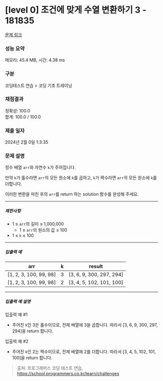 # [level 0] 조건에 맞게 수열 변환하기 3 - 181835 

[문제 링크](https://school.programmers.co.kr/learn/courses/30/lessons/181835) 

### 성능 요약

메모리: 45.4 MB, 시간: 4.38 ms

### 구분

코딩테스트 연습 > 코딩 기초 트레이닝

### 채점결과

정확성: 100.0<br/>합계: 100.0 / 100.0

### 제출 일자

2024년 2월 0일 1:3:35

### 문제 설명

<p>정수 배열 <code>arr</code>와 자연수 <code>k</code>가 주어집니다. </p>

<p>만약 <code>k</code>가 홀수라면 <code>arr</code>의 모든 원소에 <code>k</code>를 곱하고, <code>k</code>가 짝수라면 <code>arr</code>의 모든 원소에 <code>k</code>를 더합니다.</p>

<p>이러한 변환을 마친 후의 <code>arr</code>를 return 하는 solution 함수를 완성해 주세요.</p>

<hr>

<h5>제한사항</h5>

<ul>
<li>1 ≤ <code>arr</code>의 길이 ≤ 1,000,000

<ul>
<li>1 ≤ <code>arr</code>의 원소의 값 ≤ 100</li>
</ul></li>
<li>1 ≤ <code>k</code> ≤ 100</li>
</ul>

<hr>

<h5>입출력 예</h5>
<table class="table">
        <thead><tr>
<th>arr</th>
<th>k</th>
<th>result</th>
</tr>
</thead>
        <tbody><tr>
<td>[1, 2, 3, 100, 99, 98]</td>
<td>3</td>
<td>[3, 6, 9, 300, 297, 294]</td>
</tr>
<tr>
<td>[1, 2, 3, 100, 99, 98]</td>
<td>2</td>
<td>[3, 4, 5, 102, 101, 100]</td>
</tr>
</tbody>
      </table>
<hr>

<h5>입출력 예 설명</h5>

<p>입출력 예 #1</p>

<ul>
<li>주어진 <code>k</code>인 3은 홀수이므로, 전체 배열에 3을 곱합니다. 따라서 [3, 6, 9, 300, 297, 294]을 return 합니다.</li>
</ul>

<p>입출력 예 #2</p>

<ul>
<li>주어진 <code>k</code>인 2는 짝수이므로, 전체 배열에 2를 더합니다. 따라서 [3, 4, 5, 102, 101, 100]을 return 합니다.</li>
</ul>


> 출처: 프로그래머스 코딩 테스트 연습, https://school.programmers.co.kr/learn/challenges